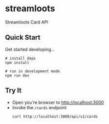 # streamloots

Streamloots Card API

## Quick Start

Get started developing...

```shell
# install deps
npm install

# run in development mode
npm run dev
```

## Try It
* Open you're browser to [http://localhost:3000](http://localhost:3000)
* Invoke the `/cards` endpoint 
  ```shell
  curl http://localhost:3000/api/v1/cards
  ```
